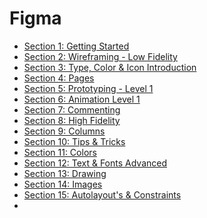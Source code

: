 # Figma

- [Section 1: Getting Started]()
- [Section 2: Wireframing - Low Fidelity]()
- [Section 3: Type, Color & Icon Introduction]()
- [Section 4: Pages]()
- [Section 5: Prototyping - Level 1]()
- [Section 6: Animation Level 1]()
- [Section 7: Commenting]()
- [Section 8: High Fidelity]()
- [Section 9: Columns]()
- [Section 10: Tips & Tricks]()
- [Section 11: Colors]()
- [Section 12: Text & Fonts Advanced]()
- [Section 13: Drawing]()
- [Section 14: Images]()
- [Section 15: Autolayout's & Constraints]()
- 

